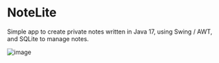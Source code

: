 # NoteLite
Simple app to create private notes written in Java 17, using Swing / AWT, and SQLite to manage notes.

![image](https://user-images.githubusercontent.com/117441020/202924574-9fdd9d2b-1974-46d3-aa77-815357c31e2c.png)
